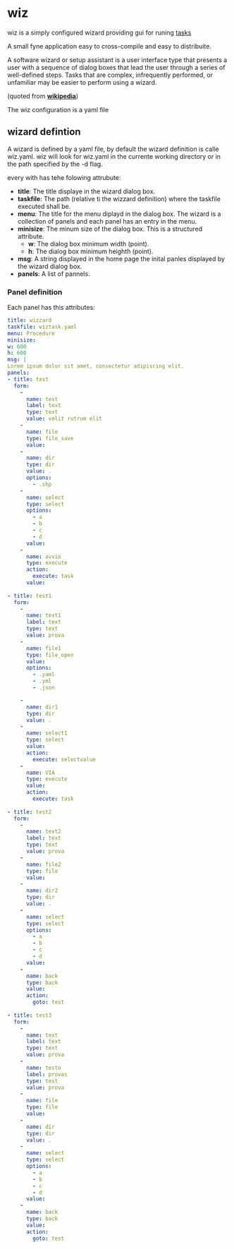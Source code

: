 # wiz

wiz is a simply configured wizard providing gui for runing [tasks](https://github.com/go-task/task)

A small fyne application easy to cross-compile and easy to distribuite.

A software wizard or setup assistant is a user interface type that presents a user with a sequence of dialog boxes that lead the user through a series of well-defined steps. Tasks that are complex, infrequently performed, or unfamiliar may be easier to perform using a wizard.

(quoted from **[wikipedia](https://en.wikipedia.org/wiki/Wizard_(software))**)

The wiz configuration is a yaml file
 
 ## wizard defintion

A wizard is defined by a yaml file, by default the wizard definition is calle wiz.yaml.
wiz will look for wiz.yaml in the currente working directory or in the path specified by the -d flag.

every with has tehe folowing attrubute:
+ **title**: The title displaye in the wizard dialog box.
+ **taskfile**: The path (relative ti the wizzard definition) where the taskfile executed shall be.
+ **menu**: The title for the menu diplayd in the  dialog box. The wizard is a collection of panels and each panel has an entry in the menu.
+ **minisize**: The minum size of the dialog box. This is a structured attribute.
    + **w**: The dialog box minimum width (point).
    + **h**: The dialog box minimum heighth (point).
+ **msg**: A string displayed  in the home page the inital panles displayed by the wizard dialog box.
+ **panels**: A list of pannels.


### Panel definition

 Each panel has this attributes:
 

 
  ```yaml
title: wizzard
taskfile: wiztask.yaml
menu: Procedure
minisize:
  w: 600
  h: 600
msg: |
  Lorem ipsum dolor sit amet, consectetur adipiscing elit. 
panels:
  - title: test
    form:
      -
        name: text
        label: text
        type: text
        value: velit rutrum elit
      -
        name: file
        type: file_save
        value: 
      -
        name: dir
        type: dir
        value: .
        options:
          - .shp
      -
        name: select
        type: select
        options: 
          - a
          - b
          - c
          - d
        value: 
      -
        name: avvio
        type: execute
        action: 
          execute: task
        value: 
      
  - title: test1
    form:
      -
        name: text1
        label: text
        type: text
        value: prova
      -
        name: file1
        type: file_open
        value: 
        options:
          - .yaml
          - .yml
          - .json

      -
        name: dir1
        type: dir
        value: .
      -
        name: select1
        type: select
        value: 
        action: 
          execute: selectvalue
      -
        name: VIA
        type: execute
        value: 
        action: 
          execute: task
      
  - title: test2
    form:
      -
        name: text2
        label: text
        type: text
        value: prova
      -
        name: file2
        type: file
        value: 
      -
        name: dir2
        type: dir
        value: .
      -
        name: select
        type: select
        options: 
          - a
          - b
          - c
          - d
        value: 
      -
        name: back
        type: back
        value: 
        action: 
          goto: test
      
  - title: test3
    form:
      -
        name: text
        label: text
        type: text
        value: prova
      -
        name: testo
        label: provas
        type: text
        value: prova
      -
        name: file
        type: file
        value: 
      -
        name: dir
        type: dir
        value: .
      -
        name: select
        type: select
        options: 
          - a
          - b
          - c
          - d
        value: 
      -
        name: back
        type: back
        value: 
        action: 
          goto: test
        

  ``` 

  